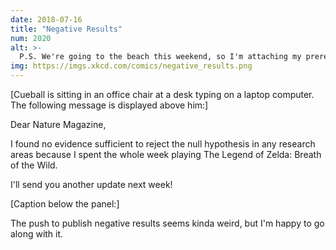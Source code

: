 ```yaml
---
date: 2018-07-16
title: "Negative Results"
num: 2020
alt: >-
  P.S. We're going to the beach this weekend, so I'm attaching my preregistration forms for that trip now, before we find out whether it produces any interesting results.
img: https://imgs.xkcd.com/comics/negative_results.png
---
```

[Cueball is sitting in an office chair at a desk typing on a laptop computer. The following message is displayed above him:]

Dear Nature Magazine,

I found no evidence sufficient to reject the null hypothesis in any research areas because I spent the whole week playing The Legend of Zelda: Breath of the Wild.

I'll send you another update next week!

[Caption below the panel:]

The push to publish negative results seems kinda weird, but I'm happy to go along with it.